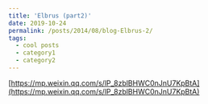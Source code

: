 ```yaml
---
title: 'Elbrus (part2)'
date: 2019-10-24
permalink: /posts/2014/08/blog-Elbrus-2/
tags:
  - cool posts
  - category1
  - category2
---
```


[https://mp.weixin.qq.com/s/lP_8zblBHWC0nJnU7KpBtA](https://mp.weixin.qq.com/s/lP_8zblBHWC0nJnU7KpBtA)
